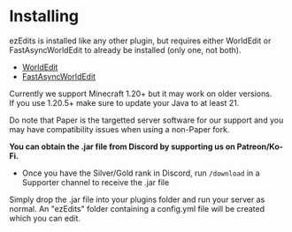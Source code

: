 # Installing

ezEdits is installed like any other plugin, but requires either WorldEdit or FastAsyncWorldEdit to already be installed (only one, not both).

* [WorldEdit](https://modrinth.com/plugin/worldedit)
* [FastAsyncWorldEdit](https://www.spigotmc.org/resources/fastasyncworldedit.13932/)

Currently we support Minecraft 1.20+ but it may work on older versions.\
If you use 1.20.5+ make sure to update your Java to at least 21.



Do note that Paper is the targetted server software for our support and you may have compatibility issues when using a non-Paper fork.



**You can obtain the .jar file from Discord by supporting us on Patreon/Ko-Fi.**

- Once you have the Silver/Gold rank in Discord, run `/download` in a Supporter channel to receive the .jar file



Simply drop the .jar file into your plugins folder and run your server as normal. An "ezEdits" folder containing a config.yml file will be created which you can edit.&#x20;
